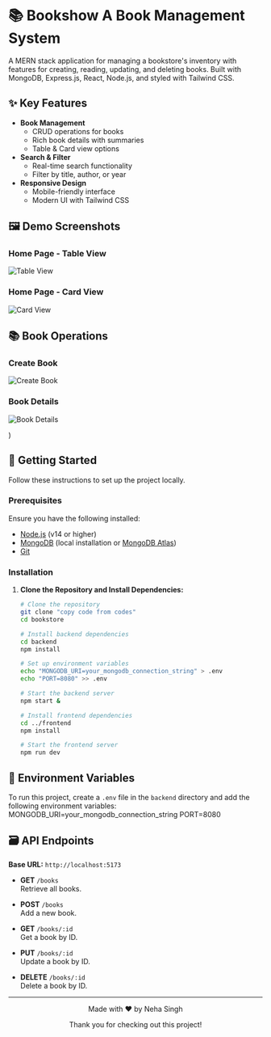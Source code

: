 # 📚 Bookshow  A Book Management System

A MERN stack application for managing a bookstore's inventory with features for creating, reading, updating, and deleting books. Built with MongoDB, Express.js, React, Node.js, and styled with Tailwind CSS.

## ✨ Key Features

- **Book Management**
  - CRUD operations for books
  - Rich book details with summaries
  - Table & Card view options
- **Search & Filter**
  - Real-time search functionality
  - Filter by title, author, or year
- **Responsive Design**
  - Mobile-friendly interface
  - Modern UI with Tailwind CSS


## 🖼️ Demo Screenshots

### Home Page - Table View
![Table View](https://github.com/user-attachments/assets/c8a2ecd0-43f8-4e8e-a994-4f7f8f2f10d2)



### Home Page - Card View
![Card View](https://github.com/user-attachments/assets/d137e2b3-fea9-44e6-9aa1-8cbb89e431b3)


## 📚 Book Operations

### Create Book
![Create Book](https://github.com/user-attachments/assets/a1110b89-77ac-4b2e-9629-e763bbf7863c)




### Book Details
![Book Details](https://github.com/user-attachments/assets/9d93c807-da61-4d24-8f1f-6d4f5af0f1ec)

)

## 🚀 Getting Started

Follow these instructions to set up the project locally.

### Prerequisites

Ensure you have the following installed:
- [Node.js](https://nodejs.org/) (v14 or higher)
- [MongoDB](https://www.mongodb.com/) (local installation or [MongoDB Atlas](https://www.mongodb.com/cloud/atlas))
- [Git](https://git-scm.com/)

### Installation

1. **Clone the Repository and Install Dependencies:**

   ```bash
   # Clone the repository
   git clone "copy code from codes"
   cd bookstore

   # Install backend dependencies
   cd backend
   npm install

   # Set up environment variables
   echo "MONGODB_URI=your_mongodb_connection_string" > .env
   echo "PORT=8080" >> .env

   # Start the backend server
   npm start &
   
   # Install frontend dependencies
   cd ../frontend
   npm install

   # Start the frontend server
   npm run dev

## 📝 Environment Variables

To run this project, create a `.env` file in the `backend` directory and add the following environment variables:
MONGODB_URI=your_mongodb_connection_string
PORT=8080

## 🗃️ API Endpoints

**Base URL:** `http://localhost:5173`

- **GET** `/books`  
  Retrieve all books.

- **POST** `/books`  
  Add a new book.

- **GET** `/books/:id`  
  Get a book by ID.

- **PUT** `/books/:id`  
  Update a book by ID.

- **DELETE** `/books/:id`  
  Delete a book by ID.

---

<p align="center">Made with ❤️ by Neha Singh</p>
<p align="center">Thank you for checking out this project!</p>

